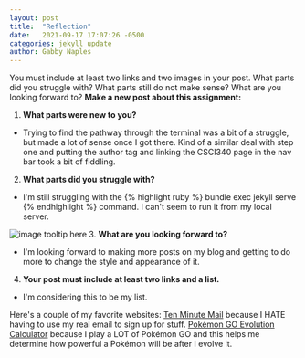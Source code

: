 ```yaml
---
layout: post
title:  "Reflection"
date:   2021-09-17 17:07:26 -0500
categories: jekyll update
author: Gabby Naples
---
```


You must include at least two links and two images in your post. What parts did you struggle with? What parts still do not make sense? What are you looking forward to?
**Make a new post about this assignment:**
1. **What parts were new to you?**
  - Trying to find the pathway through the terminal was a bit of a struggle, but made a lot of sense once I got there. Kind of a similar deal with step one and putting the author tag and linking the CSCI340 page in the nav bar took a bit of fiddling.
2. **What parts did you struggle with?**
  - I'm still struggling with the  {% highlight ruby %} bundle exec jekyll serve {% endhighlight %} command. I can't seem to run it from my local server.

  ![image tooltip here](/assets/images/Error.jpg)
3. **What are you looking forward to?**
  - I'm looking forward to making more posts on my blog and getting to do more to change the style and appearance of it.
4. **Your post must include at least two links and a list.**
  - I'm considering this to be my list.

  Here's a couple of my favorite websites:
    [Ten Minute Mail][ten-minute-mail] because I HATE having to use my real email to sign up for stuff.
    [Pokémon GO Evolution Calculator][Evolution-Calculator] because I play a LOT of Pokémon GO and this helps me determine how powerful a Pokémon will be after I evolve it.

[ten-minute-mail]: https://10minutemail.com/
[Evolution-Calculator]: https://pokemon.gameinfo.io/en/tools/evolution-calculator
